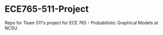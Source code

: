 # ECE765-511-Project
Repo for Team 511's project for ECE 765 - Probabilistic Graphical Models at NCSU.
